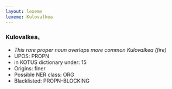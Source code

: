 ```yaml
---
layout: lexeme
lexeme: Kulovalkea
---
```


###  Kulovalkea₁

* _This rare proper noun overlaps more common *Kulovalkea* (fire)_
* UPOS:  PROPN
* in KOTUS dictionary under:  15
* Origins: finer 
* Possible NER class:  ORG
* Blacklisted:  PROPN-BLOCKING

